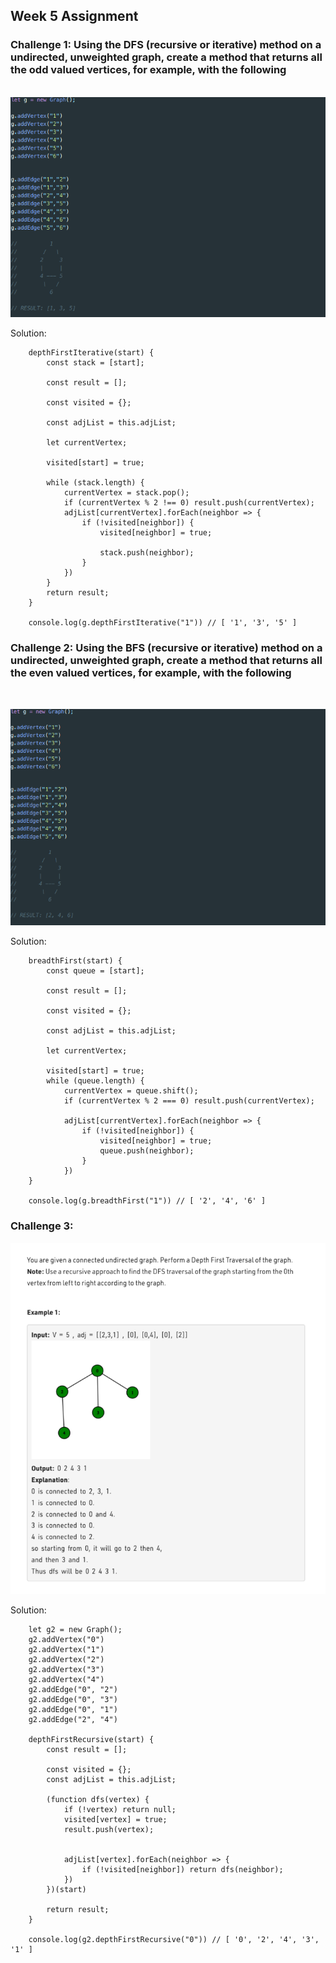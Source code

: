 <strong><h2>Week 5 Assignment</h2></strong>

<h3>Challenge 1: Using the DFS (recursive or iterative) method on a undirected, unweighted graph, create a method 
that returns all the odd valued vertices, for example, with the following</h3><br>
<img src="challenge1.png" alt="Challenge 1"><br>

Solution: 

        depthFirstIterative(start) {
            const stack = [start];

            const result = [];

            const visited = {};

            const adjList = this.adjList;

            let currentVertex;

            visited[start] = true;

            while (stack.length) {
                currentVertex = stack.pop();
                if (currentVertex % 2 !== 0) result.push(currentVertex);
                adjList[currentVertex].forEach(neighbor => {
                    if (!visited[neighbor]) {
                        visited[neighbor] = true;

                        stack.push(neighbor);
                    }
                })
            }
            return result;
        }

        console.log(g.depthFirstIterative("1")) // [ '1', '3', '5' ]

<h3>Challenge 2: Using the BFS (recursive or iterative) method on a undirected, unweighted graph, create a method 
that returns all the even valued vertices, for example, with the following </h3><br>

<img src="challenge2.png" alt="Challenge 2"><br>

Solution: 

        breadthFirst(start) {
            const queue = [start];

            const result = [];

            const visited = {};

            const adjList = this.adjList;

            let currentVertex;

            visited[start] = true;
            while (queue.length) {
                currentVertex = queue.shift();
                if (currentVertex % 2 === 0) result.push(currentVertex);

                adjList[currentVertex].forEach(neighbor => {
                    if (!visited[neighbor]) {
                        visited[neighbor] = true;
                        queue.push(neighbor);
                    }
                })
        }

        console.log(g.breadthFirst("1")) // [ '2', '4', '6' ]


<h3>Challenge 3:</h3>

<img src="challenge3.png" alt="Challenge 3"><br>

Solution: 

        let g2 = new Graph();
        g2.addVertex("0")
        g2.addVertex("1")
        g2.addVertex("2")
        g2.addVertex("3")
        g2.addVertex("4")
        g2.addEdge("0", "2")
        g2.addEdge("0", "3")
        g2.addEdge("0", "1")
        g2.addEdge("2", "4")

        depthFirstRecursive(start) {
            const result = [];

            const visited = {};
            const adjList = this.adjList;

            (function dfs(vertex) {
                if (!vertex) return null;
                visited[vertex] = true;
                result.push(vertex);


                adjList[vertex].forEach(neighbor => {
                    if (!visited[neighbor]) return dfs(neighbor);
                })
            })(start)

            return result;
        }

        console.log(g2.depthFirstRecursive("0")) // [ '0', '2', '4', '3', '1' ]